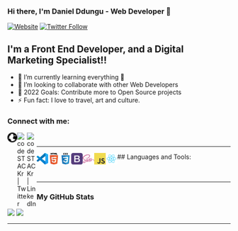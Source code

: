 ### Hi there, I'm Daniel Ddungu - Web Developer 👋

[![Website](https://img.shields.io/website?label=danielddungu.com&style=for-the-badge&url=https%3A%2F%2Fcodestackr.com)](https://danielddungu.com)
[![Twitter Follow](https://img.shields.io/twitter/follow/danielddungu?color=1DA1F2&logo=twitter&style=for-the-badge)](https://twitter.com/intent/follow?original_referer=https%3A%2F%2Fgithub.com%2Fdaniel&screen_name=daniel_ddungu)

## I'm a Front End Developer, and a Digital Marketing Specialist!!

- 🌱 I’m currently learning everything 🤣
- 👯 I’m looking to collaborate with other Web Developers
- 🥅 2022 Goals: Contribute more to Open Source projects
- ⚡ Fun fact: I love to travel, art and culture.

### Connect with me:

[<img align="left" alt="codeSTACKr.com" width="22px" src="https://raw.githubusercontent.com/iconic/open-iconic/master/svg/globe.svg" />][website]

[<img align="left" alt="codeSTACKr | Twitter" width="22px" src="https://cdn.jsdelivr.net/npm/simple-icons@v3/icons/twitter.svg" />][twitter]

[<img align="left" alt="codeSTACKr | LinkedIn" width="22px" src="https://cdn.jsdelivr.net/npm/simple-icons@v3/icons/linkedin.svg" />][linkedin]

<br />
<hr style={border-top: 1px dashed grey;}>
## Languages and Tools:
<img align="left" alt="Visual Studio Code" width="26px" src="https://raw.githubusercontent.com/github/explore/80688e429a7d4ef2fca1e82350fe8e3517d3494d/topics/visual-studio-code/visual-studio-code.png" />
<img align="left" alt="HTML5" width="26px" src="https://raw.githubusercontent.com/github/explore/80688e429a7d4ef2fca1e82350fe8e3517d3494d/topics/html/html.png" />

<img align="left" alt="CSS3" width="26px" src="https://raw.githubusercontent.com/github/explore/80688e429a7d4ef2fca1e82350fe8e3517d3494d/topics/css/css.png" />

<img align="left" alt="Bootstrap" width="26px" src="https://raw.githubusercontent.com/github/explore/80688e429a7d4ef2fca1e82350fe8e3517d3494d/topics/bootstrap/bootstrap.png" />

<img align="left" alt="Sass" width="26px" src="https://raw.githubusercontent.com/github/explore/80688e429a7d4ef2fca1e82350fe8e3517d3494d/topics/sass/sass.png" />
<img align="left" alt="JavaScript" width="26px" src="https://raw.githubusercontent.com/github/explore/80688e429a7d4ef2fca1e82350fe8e3517d3494d/topics/javascript/javascript.png" />
<img align="left" alt="React" width="26px" src="https://raw.githubusercontent.com/github/explore/80688e429a7d4ef2fca1e82350fe8e3517d3494d/topics/react/react.png" />

<br />
<br />
<br />
<hr style={border-top: 1px dashed grey;}>

### My GitHub Stats
<div>
<p>
  <img width="48%" src="https://github-readme-stats.vercel.app/api?username=DanielDdungu&show_icons=true&theme=tokyo"/>

  <img width="48%" src="https://github-readme-streak-stats.herokuapp.com/?user=DanielDdungu&theme=tokyo" />
</p>
</div>
<hr style={border-top: 1px dashed grey;}>

[website]: https://danielddungu.com
[twitter]: https://twitter.com/daniel_ddungu
[linkedin]: https://www.linkedin.com/in/danielddungu/

